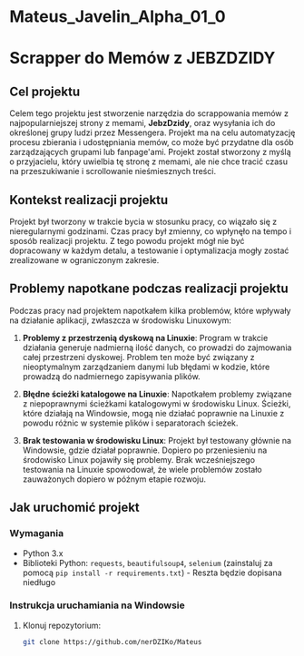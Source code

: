 # Mateus_Javelin_Alpha_01_0

# Scrapper do Memów z JEBZDZIDY

## Cel projektu

Celem tego projektu jest stworzenie narzędzia do scrappowania memów z najpopularniejszej strony z memami, **JebzDzidy**, oraz wysyłania ich do określonej grupy ludzi przez Messengera. Projekt ma na celu automatyzację procesu zbierania i udostępniania memów, co może być przydatne dla osób zarządzających grupami lub fanpage'ami. Projekt został stworzony z myślą o przyjacielu, który uwielbia tę stronę z memami, ale nie chce tracić czasu na przeszukiwanie i scrollowanie nieśmiesznych treści. 

## Kontekst realizacji projektu

Projekt był tworzony w trakcie bycia w stosunku pracy, co wiązało się z nieregularnymi godzinami. Czas pracy był zmienny, co wpłynęło na tempo i sposób realizacji projektu. Z tego powodu projekt mógł nie być dopracowany w każdym detalu, a testowanie i optymalizacja mogły zostać zrealizowane w ograniczonym zakresie.

## Problemy napotkane podczas realizacji projektu

Podczas pracy nad projektem napotkałem kilka problemów, które wpływały na działanie aplikacji, zwłaszcza w środowisku Linuxowym:

1. **Problemy z przestrzenią dyskową na Linuxie**: Program w trakcie działania generuje nadmierną ilość danych, co prowadzi do zajmowania całej przestrzeni dyskowej. Problem ten może być związany z nieoptymalnym zarządzaniem danymi lub błędami w kodzie, które prowadzą do nadmiernego zapisywania plików.

2. **Błędne ścieżki katalogowe na Linuxie**: Napotkałem problemy związane z niepoprawnymi ścieżkami katalogowymi w środowisku Linux. Ścieżki, które działają na Windowsie, mogą nie działać poprawnie na Linuxie z powodu różnic w systemie plików i separatorach ścieżek.

3. **Brak testowania w środowisku Linux**: Projekt był testowany głównie na Windowsie, gdzie działał poprawnie. Dopiero po przeniesieniu na środowisko Linux pojawiły się problemy. Brak wcześniejszego testowania na Linuxie spowodował, że wiele problemów zostało zauważonych dopiero w późnym etapie rozwoju.


## Jak uruchomić projekt

### Wymagania

- Python 3.x
- Biblioteki Python: `requests`, `beautifulsoup4`, `selenium` (zainstaluj za pomocą `pip install -r requirements.txt`) - Reszta będzie dopisana niedługo

### Instrukcja uruchamiania na Windowsie

1. Klonuj repozytorium:
   ```sh
   git clone https://github.com/nerDZIKo/Mateus
